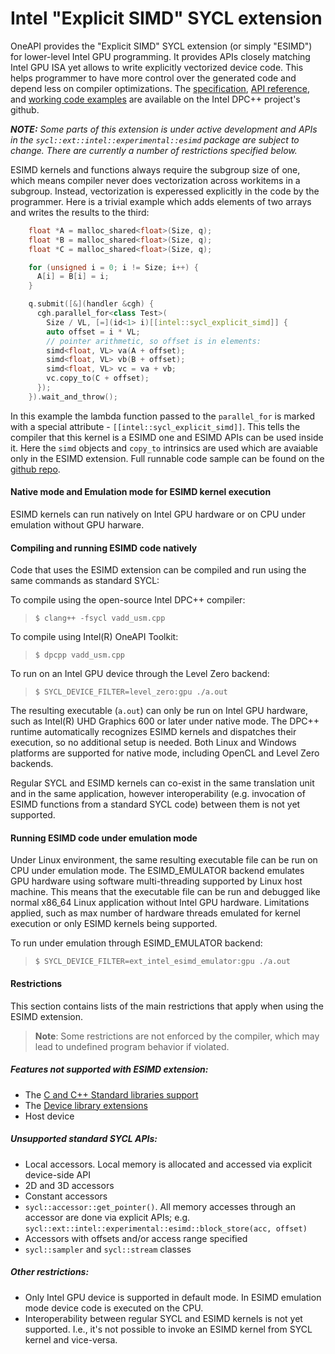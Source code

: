 # Intel "Explicit SIMD" SYCL extension

OneAPI provides the "Explicit SIMD" SYCL extension (or simply "ESIMD") for
lower-level Intel GPU programming. It provides APIs closely matching Intel GPU ISA
yet allows to write explicitly vectorized device code. This helps programmer to
have more control over the generated code and depend less on compiler
optimizations. The [specification](sycl_ext_intel_esimd.md),
[API reference](https://intel.github.io/llvm-docs/doxygen/group__sycl__esimd.html), and
[working code examples](https://github.com/intel/llvm-test-suite/tree/intel/SYCL/ESIMD) are available on the Intel DPC++ project's github.

**_NOTE:_** _Some parts of this extension is under active development and APIs in the
`sycl::ext::intel::experimental::esimd` package are subject to change. There are
currently a number of restrictions specified below._

ESIMD kernels and functions always require the subgroup size of one, which means
compiler never does vectorization across workitems in a subgroup. Instead,
vectorization is experessed explicitly in the code by the programmer. Here is a
trivial example which adds elements of two arrays and writes the results to the
third:

```cpp
    float *A = malloc_shared<float>(Size, q);
    float *B = malloc_shared<float>(Size, q);
    float *C = malloc_shared<float>(Size, q);

    for (unsigned i = 0; i != Size; i++) {
      A[i] = B[i] = i;
    }

    q.submit([&](handler &cgh) {
      cgh.parallel_for<class Test>(
        Size / VL, [=](id<1> i)[[intel::sycl_explicit_simd]] {
        auto offset = i * VL;
        // pointer arithmetic, so offset is in elements:
        simd<float, VL> va(A + offset);
        simd<float, VL> vb(B + offset);
        simd<float, VL> vc = va + vb;
        vc.copy_to(C + offset);
      });
    }).wait_and_throw();
```

In this example the lambda function passed to the `parallel_for` is marked with
a special attribute - `[[intel::sycl_explicit_simd]]`. This tells the compiler that
this kernel is a ESIMD one and ESIMD APIs can be used inside it. Here the `simd`
objects and `copy_to` intrinsics are used which are avaiable only in the ESIMD extension.
Full runnable code sample can be found on the
[github repo](https://github.com/intel/llvm-test-suite/blob/intel/SYCL/ESIMD/vadd_usm.cpp).

#### Native mode and Emulation mode for ESIMD kernel execution

ESIMD kernels can run natively on Intel GPU hardware or on CPU under
emulation without GPU harware.

#### Compiling and running ESIMD code natively

Code that uses the ESIMD extension can be compiled and run using the same commands
as standard SYCL:

To compile using the open-source Intel DPC++ compiler:
> `$ clang++ -fsycl vadd_usm.cpp`

To compile using Intel(R) OneAPI Toolkit:
> `$ dpcpp vadd_usm.cpp`

To run on an Intel GPU device through the Level Zero backend:
> `$ SYCL_DEVICE_FILTER=level_zero:gpu ./a.out`

The resulting executable (`a.out`) can only be run on Intel GPU
hardware, such as Intel(R) UHD Graphics 600 or later under native
mode. The DPC++ runtime automatically recognizes ESIMD kernels and
dispatches their execution, so no additional setup is needed. Both
Linux and Windows platforms are supported for native mode, including
OpenCL and Level Zero backends.

Regular SYCL and ESIMD kernels can co-exist in the same translation unit and in
the same application, however interoperability (e.g. invocation of ESIMD
functions from a standard SYCL code) between them is not yet supported.

#### Running ESIMD code under emulation mode

Under Linux environment, the same resulting executable file can be run
on CPU under emulation mode. The ESIMD_EMULATOR backend emulates GPU
hardware using software multi-threading supported by Linux host
machine. This means that the executable file can be run and debugged
like normal x86_64 Linux application without Intel GPU
hardware. Limitations applied, such as max number of hardware threads
emulated for kernel execution or only ESIMD kernels being supported.

To run under emulation through ESIMD_EMULATOR backend:
> `$ SYCL_DEVICE_FILTER=ext_intel_esimd_emulator:gpu ./a.out`

#### Restrictions

This section contains lists of the main restrictions that apply when using the ESIMD
extension.
> **Note**: Some restrictions are not enforced by the compiler, which may lead to
> undefined program behavior if violated.



##### Features not supported with ESIMD extension:
- The [C and C++ Standard libraries support](../supported/C-CXX-StandardLibrary.rst)
- The [Device library extensions](../../../design/DeviceLibExtensions.rst)
- Host device

##### Unsupported standard SYCL APIs:
- Local accessors. Local memory is allocated and accessed via explicit
device-side API
- 2D and 3D accessors
- Constant accessors
- `sycl::accessor::get_pointer()`. All memory accesses through an accessor are
done via explicit APIs; e.g. `sycl::ext::intel::experimental::esimd::block_store(acc, offset)`
- Accessors with offsets and/or access range specified
- `sycl::sampler` and `sycl::stream` classes

##### Other restrictions:

- Only Intel GPU device is supported in default mode. In ESIMD
  emulation mode device code is executed on the CPU.
- Interoperability between regular SYCL and ESIMD kernels is not yet supported.
  I.e., it's not possible to invoke an ESIMD kernel from SYCL kernel and vice-versa.
